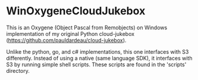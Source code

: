 # WinOxygeneCloudJukebox

This is an Oxygene (Object Pascal from Remobjects) on Windows implementation of my original Python cloud-jukebox (https://github.com/pauldardeau/cloud-jukebox).

Unlike the python, go, and c# implementations, this one interfaces with S3 differently. Instead of using a native (same language SDK), it interfaces with S3 by running simple shell scripts. These scripts are found in the 'scripts' directory.
